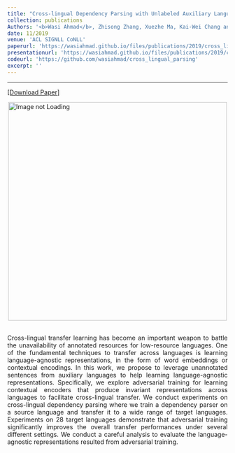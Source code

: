 ```yaml
---
title: "Cross-lingual Dependency Parsing with Unlabeled Auxiliary Languages."
collection: publications
Authors: '<b>Wasi Ahmad</b>, Zhisong Zhang, Xuezhe Ma, Kai-Wei Chang and Nanyun Peng.'
date: 11/2019
venue: 'ACL SIGNLL CoNLL'
paperurl: 'https://wasiahmad.github.io/files/publications/2019/cross_lingual_parsing_auxiliary.pdf'
presentationurl: 'https://wasiahmad.github.io/files/publications/2019/cross_lingual_parsing_auxiliary.pptx'
codeurl: 'https://github.com/wasiahmad/cross_lingual_parsing'
excerpt: ''
---
```

---
<a href='https://wasiahmad.github.io/files/publications/2019/cross_lingual_parsing_auxiliary.pdf'>[Download Paper]</a>

<div style='display: flex; justify-content: center;'><img src='https://wasiahmad.github.io/files/publications/2019/auxlang-1.png' 
alt='Image not Loading' style='height:500px;' align='middle'></div><br>

<p align="justify">
Cross-lingual transfer learning has become an important weapon to battle the unavailability of annotated resources for 
low-resource languages. One of the fundamental techniques to transfer across languages is learning language-agnostic 
representations, in the form of word embeddings or contextual encodings. In this work, we propose to leverage unannotated 
sentences from auxiliary languages to help learning language-agnostic representations. Specifically, we explore adversarial 
training for learning contextual encoders that produce invariant representations across languages to facilitate cross-lingual
transfer. We conduct experiments on cross-lingual dependency parsing where we train a dependency parser on a source language
and transfer it to a wide range of target languages. Experiments on 28 target languages demonstrate that adversarial training 
significantly improves the overall transfer performances under several different settings. We conduct a careful analysis to 
evaluate the language-agnostic representations resulted from adversarial training.
</p>
